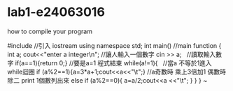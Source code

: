 # lab1-e24063016
how to compile your program


#include<iostream>   //引入 iostream
using namespace std;
int main()  //main function
{
int a;
cout<<"enter a integer\n";  //讓人輸入一個數字
cin >> a;   //讀取輸入數字
if(a==1){return 0;}  //要是a=1 程式結束
while(a!=1){   //當a 不等於1進入 while迴圈
if (a%2==1){a=3*a+1;cout<<a<<"\t";}  //a奇數時 乘上3倍加1  偶數時 除二  print 1個數列出來
else if (a%2==0){
a=a/2;cout<<a <<"\t";
}
}
}
~
